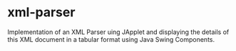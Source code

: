 # xml-parser
Implementation of an XML Parser uing JApplet and displaying the details of this XML document in a tabular format using Java Swing Components.
